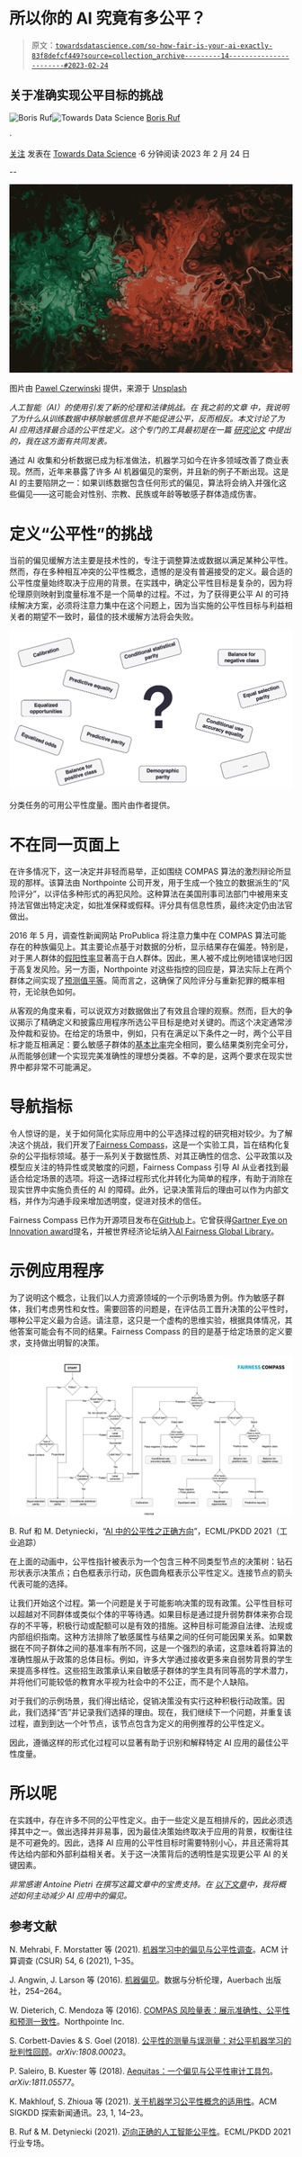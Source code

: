 # 所以你的 AI 究竟有多公平？

> 原文：[`towardsdatascience.com/so-how-fair-is-your-ai-exactly-83f8defcf449?source=collection_archive---------14-----------------------#2023-02-24`](https://towardsdatascience.com/so-how-fair-is-your-ai-exactly-83f8defcf449?source=collection_archive---------14-----------------------#2023-02-24)

## 关于准确实现公平目标的挑战

[](https://medium.com/@boris-ruf?source=post_page-----83f8defcf449--------------------------------)![Boris Ruf](https://medium.com/@boris-ruf?source=post_page-----83f8defcf449--------------------------------)[](https://towardsdatascience.com/?source=post_page-----83f8defcf449--------------------------------)![Towards Data Science](https://towardsdatascience.com/?source=post_page-----83f8defcf449--------------------------------) [Boris Ruf](https://medium.com/@boris-ruf?source=post_page-----83f8defcf449--------------------------------)

·

[关注](https://medium.com/m/signin?actionUrl=https%3A%2F%2Fmedium.com%2F_%2Fsubscribe%2Fuser%2Fed341456850c&operation=register&redirect=https%3A%2F%2Ftowardsdatascience.com%2Fso-how-fair-is-your-ai-exactly-83f8defcf449&user=Boris+Ruf&userId=ed341456850c&source=post_page-ed341456850c----83f8defcf449---------------------post_header-----------) 发表在 [Towards Data Science](https://towardsdatascience.com/?source=post_page-----83f8defcf449--------------------------------) ·6 分钟阅读·2023 年 2 月 24 日[](https://medium.com/m/signin?actionUrl=https%3A%2F%2Fmedium.com%2F_%2Fvote%2Ftowards-data-science%2F83f8defcf449&operation=register&redirect=https%3A%2F%2Ftowardsdatascience.com%2Fso-how-fair-is-your-ai-exactly-83f8defcf449&user=Boris+Ruf&userId=ed341456850c&source=-----83f8defcf449---------------------clap_footer-----------)

--

[](https://medium.com/m/signin?actionUrl=https%3A%2F%2Fmedium.com%2F_%2Fbookmark%2Fp%2F83f8defcf449&operation=register&redirect=https%3A%2F%2Ftowardsdatascience.com%2Fso-how-fair-is-your-ai-exactly-83f8defcf449&source=-----83f8defcf449---------------------bookmark_footer-----------)![](img/ca243d1259ab5acfdc6fee99022d439e.png)

图片由 [Pawel Czerwinski](https://unsplash.com/@pawel_czerwinski?utm_source=medium&utm_medium=referral) 提供，来源于 [Unsplash](https://unsplash.com/?utm_source=medium&utm_medium=referral)

*人工智能（AI）的使用引发了新的伦理和法律挑战。在* *我之前的文章* *中，我说明了为什么从训练数据中移除敏感信息并不能促进公平，反而相反。本文讨论了为 AI 应用选择最合适的公平性定义。这个专门的工具最初是在一篇* [*研究论文*](https://arxiv.org/abs/2102.08453) *中提出的，我在这方面有共同发表。*

通过 AI 收集和分析数据已成为标准做法，机器学习如今在许多领域改善了商业表现。然而，近年来暴露了许多 AI 机器偏见的案例，并且新的例子不断出现。这是 AI 的主要陷阱之一：如果训练数据包含任何形式的偏见，算法将会纳入并强化这些偏见——这可能会对性别、宗教、民族或年龄等敏感子群体造成伤害。

# 定义“公平性”的挑战

当前的偏见缓解方法主要是技术性的，专注于调整算法或数据以满足某种公平性。然而，存在多种相互冲突的公平性概念，遗憾的是没有普遍接受的定义。最合适的公平性度量始终取决于应用的背景。在实践中，确定公平性目标是复杂的，因为将伦理原则映射到度量标准不是一个简单的过程。不过，为了获得更公平 AI 的可持续解决方案，必须将注意力集中在这个问题上，因为当实施的公平性目标与利益相关者的期望不一致时，最佳的技术缓解方法将会失败。

![](img/28159840fee300fdcecb547d87477a8a.png)

分类任务的可用公平性度量。图片由作者提供。

# 不在同一页面上

在许多情况下，这一决定并非轻而易举，正如围绕 COMPAS 算法的激烈辩论所显现的那样。该算法由 Northpointe 公司开发，用于生成一个独立的数据派生的“风险评分”，以评估多种形式的再犯风险。这种算法在美国刑事司法部门中被用来支持法官做出特定决定，如批准保释或假释。评分具有信息性质，最终决定仍由法官做出。

2016 年 5 月，调查性新闻网站 ProPublica 将注意力集中在 COMPAS 算法可能存在的种族偏见上。其主要论点基于对数据的分析，显示结果存在偏差。特别是，对于黑人群体的[假阳性率](https://en.wikipedia.org/wiki/False_positive_rate)显著高于白人群体。因此，黑人被不成比例地错误地归因于高复发风险。另一方面，Northpointe 对这些指控的回应是，算法实际上在两个群体之间实现了[预测值平等](https://en.wikipedia.org/wiki/Positive_and_negative_predictive_values)。简而言之，这确保了风险评分与重新犯罪的概率相符，无论肤色如何。

从客观的角度来看，可以说双方对数据做出了有效且合理的观察。然而，巨大的争议揭示了精确定义和披露应用程序所选公平目标是绝对关键的。而这个决定通常涉及仲裁和妥协。在给定的场景中，例如，只有在满足以下条件之一时，两个公平目标才能互相满足：要么敏感子群体的[基本比率](https://en.wikipedia.org/wiki/Base_rate)完全相同，要么结果类别完全可分，从而能够创建一个实现完美准确性的理想分类器。不幸的是，这两个要求在现实世界中都非常不可能满足。

# 导航指标

令人惊讶的是，关于如何简化实际应用中的公平选择过程的研究相对较少。为了解决这个挑战，我们开发了[Fairness Compass](https://axa-rev-research.github.io/fairness-compass.html)，这是一个实验工具，旨在结构化复杂的公平指标领域。基于一系列关于数据性质、对其正确性的信念、公平政策以及模型应关注的特异性或灵敏度的问题，Fairness Compass 引导 AI 从业者找到最适合给定场景的选项。将这一选择过程形式化并转化为简单的程序，有助于消除在现实世界中实施负责任的 AI 的障碍。此外，记录决策背后的理由可以作为内部文档，并作为沟通手段来增加透明度，促进对技术的信任。

Fairness Compass 已作为开源项目发布在[GitHub](https://github.com/axa-rev-research/fairness-compass)上。它曾获得[Gartner Eye on Innovation award](https://www.gartner.com/en/about/awards/eye-on-innovation)提名，并被世界经济论坛纳入[AI Fairness Global Library](https://www.aifairnesslibrary.com)。

# 示例应用程序

为了说明这个概念，让我们以人力资源领域的一个示例场景为例。作为敏感子群体，我们考虑男性和女性。需要回答的问题是，在评估员工晋升决策的公平性时，哪种公平定义最为合适。请注意，这只是一个虚构的思维实验，根据具体情况，其他答案可能会有不同的结果。Fairness Compass 的目的是基于给定场景的定义要求，支持做出明智的决策。

![](img/da24c0e28fa61f79a322054e92f858c4.png)

B. Ruf 和 M. Detyniecki，“[AI 中的公平性之正确方向](https://axa-rev-research.github.io/static/AXA_FairnessCompass-English.pdf)”，ECML/PKDD 2021（工业追踪）

在上面的动画中，公平性指针被表示为一个包含三种不同类型节点的决策树：钻石形状表示决策点；白色框表示行动，灰色圆角框表示公平性定义。连接节点的箭头代表可能的选择。

让我们开始这个过程。第一个问题是关于可能影响决策的现有政策。公平性目标可以超越对不同群体或类似个体的平等待遇。如果目标是通过提升弱势群体来弥合现存的不平等，积极行动或配额可以是有效的措施。这种目标可能源自法律、法规或内部组织指南。这种方法排除了敏感属性与结果之间的任何可能因果关系。如果数据在不同子群体之间的基准率有所不同，这是一个强烈的承诺，这意味着将算法的准确性服从于政策的总体目标。例如，许多大学通过接收更多来自弱势背景的学生来提高多样性。这些招生政策承认来自敏感子群体的学生具有同等高的学术潜力，并将他们可能较低的教育水平视为社会中的不公正，而不是个人缺陷。

对于我们的示例场景，我们得出结论，促销决策没有实行这种积极行动政策。因此，我们选择“否”并记录我们选择的理由。现在，我们继续下一个问题，并重复该过程，直到到达一个叶节点，该节点包含为定义的用例推荐的公平性定义。

因此，遵循这样的形式化过程可以显著有助于识别和解释特定 AI 应用的最佳公平性度量。

# 所以呢

在实践中，存在许多不同的公平性定义。由于一些定义是互相排斥的，因此必须选择其中之一。做出选择并非易事，因为最佳决策始终取决于应用的背景，权衡往往是不可避免的。因此，选择 AI 应用的公平性目标时需要特别小心，并且还需将其传达给内部和外部利益相关者。关于这一决策背后的透明性是实现更公平 AI 的关键因素。

*非常感谢 Antoine Pietri 在撰写这篇文章中的宝贵支持。在* [*以下文章*](https://medium.com/just-tech-it-now/3-strategies-to-fight-discrimination-in-ai-applications-2ce78e7fae65)*中，我将概述如何主动减少 AI 应用中的偏见。*

## 参考文献

N. Mehrabi, F. Morstatter 等 (2021). [机器学习中的偏见与公平性调查](https://arxiv.org/abs/1908.09635)。ACM 计算调查 (CSUR) 54, 6 (2021), 1–35。

J. Angwin, J. Larson 等 (2016). [机器偏见](https://www.propublica.org/article/machine-bias-risk-assessments-in-criminal-sentencing)。数据与分析伦理，Auerbach 出版社，254–264。

W. Dieterich, C. Mendoza 等 (2016). [COMPAS 风险量表：展示准确性、公平性和预测一致性](https://go.volarisgroup.com/rs/430-MBX-989/images/ProPublica_Commentary_Final_070616.pdf)。Northpointe Inc.

S. Corbett-Davies & S. Goel (2018). [公平性的测量与误测量：对公平机器学习的批判性回顾](https://arxiv.org/abs/1808.00023)。*arXiv:1808.00023*。

P. Saleiro, B. Kuester 等 (2018). [Aequitas：一个偏见与公平性审计工具包](https://arxiv.org/pdf/1811.05577.pdf)。*arXiv:1811.05577*。

K. Makhlouf, S. Zhioua 等 (2021). [关于机器学习公平性概念的适用性](https://dl.acm.org/doi/10.1145/3468507.3468511)。ACM SIGKDD 探索新闻通讯。23, 1, 14–23。

B. Ruf & M. Detyniecki (2021). [迈向正确的人工智能公平性](https://arxiv.org/abs/2102.08453)。ECML/PKDD 2021 行业专场。

